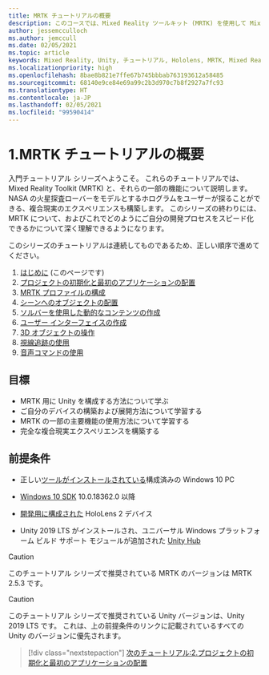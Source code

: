 ```yaml
---
title: MRTK チュートリアルの概要
description: このコースでは、Mixed Reality ツールキット (MRTK) を使用して Mixed Reality アプリケーションを最初から作成する方法について説明します。
author: jessemcculloch
ms.author: jemccull
ms.date: 02/05/2021
ms.topic: article
keywords: Mixed Reality, Unity, チュートリアル, Hololens, MRTK, Mixed Reality Toolkit, ソルバー, 視線追跡, 音声コマンド
ms.localizationpriority: high
ms.openlocfilehash: 8bae8b821e7ffe67b745bbbab763193612a58485
ms.sourcegitcommit: 68140e9ce84e69a99c2b3d970c7b8f2927a7fc93
ms.translationtype: HT
ms.contentlocale: ja-JP
ms.lasthandoff: 02/05/2021
ms.locfileid: "99590414"
---
```

# <a name="1-introduction-to-the-mrtk-tutorials"></a>1.MRTK チュートリアルの概要

入門チュートリアル シリーズへようこそ。 これらのチュートリアルでは、Mixed Reality Toolkit (MRTK) と、それらの一部の機能について説明します。 NASA の火星探査ローバーをモデルとするホログラムをユーザーが探ることができる、複合現実のエクスペリエンスも構築します。 このシリーズの終わりには、MRTK について、およびこれでどのようにご自分の開発プロセスをスピード化できるかについて深く理解できるようになります。

このシリーズのチュートリアルは連続してものであるため、正しい順序で進めてください。

1. [はじめに](mr-learning-base-01.md) (このページです)
2. [プロジェクトの初期化と最初のアプリケーションの配置](mr-learning-base-02.md)
3. [MRTK プロファイルの構成](mr-learning-base-03.md)
4. [シーンへのオブジェクトの配置](mr-learning-base-04.md)
5. [ソルバーを使用した動的なコンテンツの作成](mr-learning-base-05.md)
6. [ユーザー インターフェイスの作成](mr-learning-base-06.md)
7. [3D オブジェクトの操作](mr-learning-base-07.md)
8. [視線追跡の使用](mr-learning-base-08.md)
9. [音声コマンドの使用](mr-learning-base-09.md)

## <a name="objectives"></a>目標

* MRTK 用に Unity を構成する方法について学ぶ
* ご自分のデバイスの構築および展開方法について学習する
* MRTK の一部の主要機能の使用方法について学習する
* 完全な複合現実エクスペリエンスを構築する

## <a name="prerequisites"></a>前提条件

* 正しい[ツールがインストールされている](../../install-the-tools.md)構成済みの Windows 10 PC
* [Windows 10 SDK](https://developer.microsoft.com/windows/downloads/windows-10-sdk/) 10.0.18362.0 以降
* [開発用に構成された](../../platform-capabilities-and-apis/using-visual-studio.md#enabling-developer-mode) HoloLens 2 デバイス

* Unity 2019 LTS がインストールされ、ユニバーサル Windows プラットフォーム ビルド サポート モジュールが追加された <a href="https://docs.unity3d.com/Manual/GettingStartedInstallingHub.html" target="_blank">Unity Hub</a>

> [!CAUTION]
> このチュートリアル シリーズで推奨されている MRTK のバージョンは MRTK 2.5.3 です。

> [!CAUTION]
> このチュートリアル シリーズで推奨されている Unity バージョンは、Unity 2019 LTS です。 これは、上の前提条件のリンクに記載されているすべての Unity のバージョンに優先されます。

> [!div class="nextstepaction"]
> [次のチュートリアル:2.プロジェクトの初期化と最初のアプリケーションの配置](mr-learning-base-02.md)
